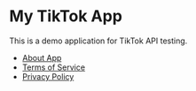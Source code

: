 # My TikTok App

This is a demo application for TikTok API testing.

- [About App](https://dzyubalelol-lang.github.io/mytiktokapp/)
- [Terms of Service](https://dzyubalelol-lang.github.io/mytiktokapp/terms.html)
- [Privacy Policy](https://dzyubalelol-lang.github.io/mytiktokapp/privacy.html)
